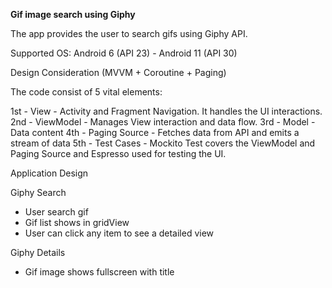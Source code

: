 <h><b>Gif image search using Giphy</b></h>

 The app provides the user to search gifs using Giphy API.

Supported OS: Android 6 (API 23) - Android 11 (API 30)

Design Consideration (MVVM + Coroutine + Paging)

The code consist of 5 vital elements:

1st - View - Activity and Fragment Navigation. It handles the UI interactions.
2nd - ViewModel - Manages View interaction and data flow.
3rd - Model - Data content
4th - Paging Source - Fetches data from API and emits a stream of data
5th - Test Cases - Mockito Test covers the ViewModel and Paging Source and Espresso used for testing the UI.

Application Design

Giphy Search  

- User search gif
- Gif list shows in gridView
- User can click any item to see a detailed view 

Giphy Details 

- Gif image shows fullscreen with title




